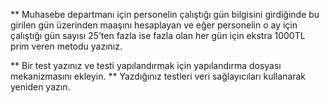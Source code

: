 ** Muhasebe departmanı için personelin çalıştığı gün bilgisini girdiğinde bu girilen gün üzerinden maaşını
hesaplayan ve eğer personelin o ay için çalıştığı gün sayısı 25’ten fazla ise fazla olan her gün için ekstra
1000TL prim veren metodu yazınız.

** Bir test yazınız ve testi yapılandırmak için yapılandırma dosyası mekanizmasını ekleyin.
** Yazdığınız testleri veri sağlayıcıları kullanarak yeniden yazın.


